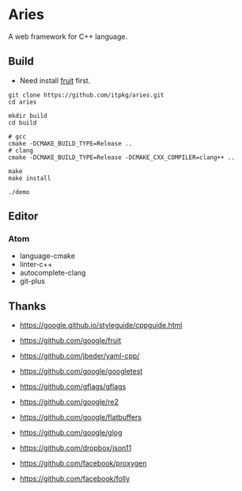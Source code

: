 # Aries

A web framework for C++ language.

## Build

- Need install [fruit](https://github.com/google/fruit.git) first.

```
git clone https://github.com/itpkg/aries.git
cd aries

mkdir build
cd build

# gcc
cmake -DCMAKE_BUILD_TYPE=Release ..
# clang
cmake -DCMAKE_BUILD_TYPE=Release -DCMAKE_CXX_COMPILER=clang++ ..

make
make install

./demo
```

## Editor

### Atom

- language-cmake
- linter-c++
- autocomplete-clang
- git-plus

## Thanks

- <https://google.github.io/styleguide/cppguide.html>
- <https://github.com/google/fruit>
- <https://github.com/jbeder/yaml-cpp/>
- <https://github.com/google/googletest>

- <https://github.com/gflags/gflags>
- <https://github.com/google/re2>
- <https://github.com/google/flatbuffers>
- <https://github.com/google/glog>

- <https://github.com/dropbox/json11>
- <https://github.com/facebook/proxygen>
- <https://github.com/facebook/folly>
